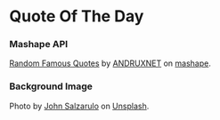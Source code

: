 # Quote Of The Day
### Mashape API
[Random Famous Quotes](https://market.mashape.com/andruxnet/random-famous-quotes) by [ANDRUXNET](https://market.mashape.com/andruxnet) on [mashape](https://market.mashape.com).
### Background Image
Photo by [John Salzarulo](https://unsplash.com/@johnsalzarulo) on [Unsplash](https://unsplash.com).
